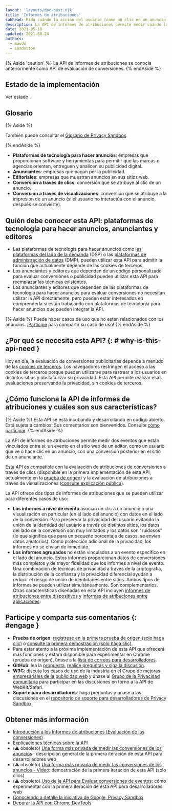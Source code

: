 ```yaml
---
layout: 'layouts/doc-post.njk'
title: 'Informes de atribuciones'
subhead: Mida cuándo la acción del usuario (como un clic en un anuncio o una visualización) genera una conversión, sin utilizar identificadores de sitios cruzados.
description: La API de informes de atribuciones permite medir cuándo la acción del usuario (como un clic en un anuncio o una visualización) genera una conversión, sin utilizar identificadores de sitios cruzados.
date: 2021-05-18
updated: 2021-08-24
authors:
  - maudn
  - samdutton
---
```


{% Aside 'caution' %}  La API de informes de atribuciones se conocía anteriormente como API de evaluación de conversiones. {% endAside %}

## Estado de la implementación

Ver [estado](/docs/privacy-sandbox/attribution-reporting-introduction/#status) .

## Glosario

{% Aside %}

También puede consultar el [Glosario de Privacy Sandbox](/docs/privacy-sandbox/glossary/).

{% endAside %}

- **Plataformas de tecnología para hacer anuncios**: empresas que proporcionan software y herramientas para permitir que las marcas o agencias orienten, entreguen y analicen su publicidad digital.
- **Anunciantes**: empresas que pagan por la publicidad.
- **Editoriales**: empresas que muestran anuncios en sus sitios web.
- **Conversión a través de clics**: conversión que se atribuye al clic de un anuncio.
- **Conversión a través de visualizaciones**: conversión que se atribuye a la impresión de un anuncio (si el usuario no interactúa con el anuncio, después se convierte).

## Quién debe conocer esta API: plataformas de tecnología para hacer anuncios, anunciantes y editores

- Las plataformas de tecnología para hacer anuncios como [las plataformas del lado de la demanda](https://en.wikipedia.org/wiki/Demand-side_platform) (DSP) o las [plataformas de administración de datos](https://en.wikipedia.org/wiki/Data_management_platform) (DMP), pueden utilizar esta API para admitir la función que actualmente depende de las cookies de terceros.
- Los anunciantes y editores que dependen de un código personalizado para evaluar conversiones o publicidad pueden utilizar esta API para reemplazar las técnicas existentes.
- Los anunciantes y editores que dependen de las plataformas de tecnología para hacer anuncios para evaluar conversiones no necesitan utilizar la API directamente, pero pueden estar interesados en comprenderla si están trabajando con plataformas de tecnología para hacer anuncios que pueden integrar la API.

{% Aside %} Puede haber casos de uso que no estén relacionados con los anuncios. [¡Participe](#engage) para compartir su caso de uso! {% endAside %}

## ¿Por qué se necesita esta API? {: # why-is-this-api-need }

Hoy en día, la evaluación de conversiones publicitarias depende a menudo de las [cookies de terceros](https://developer.mozilla.org/en-US/docs/Web/HTTP/Cookies#Third-party_cookies). Los navegadores restringen el acceso a las cookies de terceros porque pueden utilizarse para rastrear a los usuarios en distintos sitios y obstaculizar su privacidad. Esta API permite realizar esas evaluaciones preservando la privacidad, sin cookies de terceros.

## ¿Cómo funciona la API de informes de atribuciones y cuáles son sus características?

{% Aside %} Esta API se está incubando y desarrollando en código abierto. Está sujeta a cambios. Sus comentarios son bienvenidos. Consulte [cómo participar](#engage).  {% endAside %}

La API de informes de atribuciones permite medir dos eventos que están vinculados entre sí: un evento en el sitio web de un editor, como un usuario que ve o hace clic en un anuncio, con una conversión posterior en el sitio de un anunciante.

Esta API es compatible con la evaluación de atribuciones de conversiones a través de clics (disponible en la primera implementación de esta API, actualmente en la [prueba de origen](https://web.dev/conversion-measurement/#browser-support)) y la evaluación de atribuciones a través de visualizaciones ([consulte explicación pública](https://github.com/WICG/conversion-measurement-api/blob/main/event_attribution_reporting.md)).

La API ofrece dos tipos de informes de atribuciones que se pueden utilizar para diferentes casos de uso:

- **Los informes a nivel de evento** asocian un clic a un anuncio o una visualización en particular (en el lado del anuncio) con datos en el lado de la conversión. Para preservar la privacidad del usuario evitando la unión de la identidad del usuario a través de distintos sitios, los datos del lado de la conversión son muy limitados y los datos son "ruidosos" (lo que significa que para un pequeño porcentaje de casos, se envían datos aleatorios). Como protección adicional de la privacidad, los informes no se envían de inmediato.
- **Los informes agrupados** no están vinculados a un evento específico en el lado del anuncio. Estos informes proporcionan datos de conversiones más completos y de mayor fidelidad que los informes a nivel de evento. Una combinación de técnicas de privacidad a través de la criptografía, la distribución de la confianza y la privacidad diferencial ayudan a reducir el riesgo de unión de identidades entre sitios. Ambos tipos de informes se pueden utilizar simultáneamente. Son complementarios. Otras características diseñadas en esta API incluyen [informes de atribuciones entre dispositivos](https://github.com/WICG/conversion-measurement-api/blob/main/cross_device.md) y [informes de atribuciones entre aplicaciones](https://github.com/WICG/conversion-measurement-api/blob/main/app_to_web.md).

## Participe y comparta sus comentarios {: #engage }

- **Prueba de origen**: [regístrese en la primera prueba de origen (solo haga clic)](https://developer.chrome.com/origintrials/#/view_trial/3411476717733150721) o [consulte la primera demostración (solo haga clic)](https://goo.gle/demo-event-level-conversion-measurement-api).
- Para estar atento a la próxima implementación de esta API que ofrecerá más funciones y estará disponible para experimentar en Chrome (prueba de origen), únase a la [lista de correos para desarrolladores](https://groups.google.com/u/1/a/chromium.org/g/attribution-reporting-api-dev).
- **GitHub**: lea la [propuesta](https://github.com/WICG/conversion-measurement-api/), [realice preguntas y siga la discusión](https://github.com/WICG/conversion-measurement-api/issues).
- **W3C**: discuta los casos de uso de la industria en el [Grupo de mejoras empresariales de la publicidad web](https://www.w3.org/community/web-adv/participants) y únase al [Grupo de la Privacidad comunitaria](https://www.w3.org/community/privacycg/) para participar en las discusiones en torno a la API de WebKit/Safari.
- **Soporte para desarrolladores**: haga preguntas y únase a las discusiones en el [repositorio de soporte para desarrolladores de Privacy Sandbox](https://github.com/GoogleChromeLabs/privacy-sandbox-dev-support).

## Obtener más información

- [Introducción a los Informes de atribuciones (Evaluación de las conversiones)](/docs/privacy-sandbox/attribution-reporting-introduction)
- [Explicaciones técnicas sobre la API](https://github.com/WICG/conversion-measurement-api/)
- (⚠️ obsoleto) [Una forma más privada de medir las conversiones de los anuncios](https://web.dev/conversion-measurement/) : descripción general de la primera iteración de esta API para desarrolladores web
- (⚠️ obsoleto) [Una forma más privada de medir las conversiones de los anuncios - Video](https://www.youtube.com/watch?v=jcDfOoWwZcM): demostración de la primera iteración de esta API (solo clics)
- (⚠️ obsoleto) [Uso de la API para Evaluar conversiones de eventos](https://web.dev/using-conversion-measurement/): cómo experimentar con la primera iteración de esta API para desarrolladores web
- [Conociendo a detalle la iniciativa de Google, Privacy Sandbox](https://web.dev/digging-into-the-privacy-sandbox)
- [Depurar la API con Chrome DevTools](/blog/new-in-devtools-93/#attribution-reporting)
